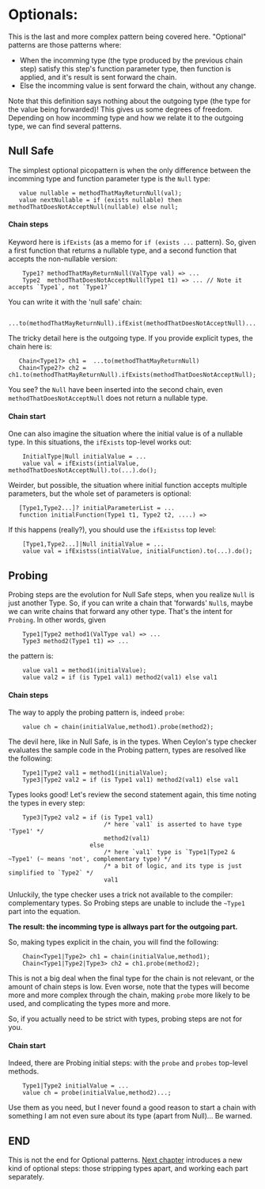 # Optionals:
This is the last and more complex pattern being covered here.
"Optional" patterns are those patterns where:
- When the incomming type (the type produced by the previous chain step) satisfy this step's function parameter type, then
function is applied, and it's result is sent forward the chain.
- Else the incomming value is sent forward the chain, without any change.

Note that this definition says nothing about the outgoing type (the type for the value being forwarded)! 
This gives us some degrees of freedom.
Depending on how incomming type and how we relate it to the outgoing type, we can find several patterns.
 
## Null Safe
The simplest optional picopattern is when the only difference between the incomming type and function parameter type is the `Null` type:
```
   value nullable = methodThatMayReturnNull(val);
   value nextNullable = if (exists nullable) then methodThatDoesNotAcceptNull(nullable) else null;
```

#### Chain steps
Keyword here is `ifExists` (as a memo for `if (exists ...` pattern).
So, given a first function that returns a nullable type, and a second function that accepts the non-nullable version:
```
    Type1? methodThatMayReturnNull(ValType val) => ...
    Type2  methodThatDoesNotAcceptNull(Type1 t1) => ... // Note it accepts `Type1`, not `Type1?`
```
You can write it with the 'null safe' chain:
```
    ...to(methodThatMayReturnNull).ifExist(methodThatDoesNotAcceptNull)...
```
The tricky detail here is the outgoing type. If you provide explicit types, the chain here is:
```
   Chain<Type1?> ch1 =  ...to(methodThatMayReturnNull)
   Chain<Type2?> ch2 =  ch1.to(methodThatMayReturnNull).ifExists(methodThatDoesNotAcceptNull);
```
You see? the `Null` have been inserted into the second chain, even `methodThatDoesNotAcceptNull` does not return a nullable type.

#### Chain start
One can also imagine the situation where the initial value is of a nullable type.
In this situations, the `ifExists` top-level works out:
```
    InitialType|Null initialValue = ...
    value val = ifExists(intialValue, methodThatDoesNotAcceptNull).to(...).do();
```

Weirder, but possible, the situation where initial function accepts multiple parameters, but the whole set of parameters is optional:
```
   [Type1,Type2...]? initialParameterList = ...
   function initialFunction(Type1 t1, Type2 t2, ....) =>
```
If this happens (really?), you should use the `ifExistss` top level:
```
    [Type1,Type2...]|Null initialValue = ...
    value val = ifExistss(intialValue, initialFunction).to(...).do();
```

 
## Probing
Probing steps are the evolution for Null Safe steps, when you realize `Null` is just another Type.
So, if you can write a chain that 'forwards' `Null`s, maybe we can write chains that forward any other type.
That's the intent for `Probing`.
In other words, given
```
    Type1|Type2 method1(ValType val) => ...
    Type3 method2(Type1 t1) => ... 
```
the pattern is:
```
    value val1 = method1(initialValue);
    value val2 = if (is Type1 val1) method2(val1) else val1
```

#### Chain steps
The way to apply the probing pattern is, indeed `probe`:
```
    value ch = chain(initialValue,method1).probe(method2);
```
The devil here, like in Null Safe, is in the types.
When Ceylon's type checker evaluates the sample code in the Probing pattern, types are resolved like the following:
``` 
    Type1|Type2 val1 = method1(initialValue);
    Type3|Type2 val2 = if (is Type1 val1) method2(val1) else val1
```
Types looks good!
Let's review the second statement again, this time noting the types in every step:
 ``` 
     Type3|Type2 val2 = if (is Type1 val1) 
                            /* here `val1` is asserted to have type 'Type1' */ 
                            method2(val1)  
                        else 
                            /* here `val1` type is `Type1|Type2 & ~Type1' (~ means 'not', complementary type) */
                            /* a bit of logic, and its type is just simplified to `Type2` */
                            val1
 ```
Unluckily, the type checker uses a trick not available to the compiler: complementary types.
So Probing steps are unable to include the `~Type1` part into the equation.

**The result: the incomming type is allways part for the outgoing part.**

So, making types explicit in the chain, you will find the following:
```
    Chain<Type1|Type2> ch1 = chain(initialValue,method1);
    Chain<Type1|Type2|Type3> ch2 = ch1.probe(method2);
``` 
This is not a big deal when the final type for the chain is not relevant, or the amount of chain steps is low.
 Even worse, note that the types will become more and more complex through the chain, making `probe` more likely to be used,
 and complicating the types more and more.
 
 So, if you actually need to be strict with types, probing steps are not for you.

#### Chain start
Indeed, there are Probing initial steps: with the `probe` and `probes` top-level methods.
```
    Type1|Type2 initialValue = ...
    value ch = probe(initialValue,method2)...;
```
Use them as you need, but I never found a good reason to start a chain with something 
I am not even sure about its type (apart from Null)... Be warned. 
 
## END
This is not the end for Optional patterns.
[Next chapter](STRIPPING.md) introduces a new kind of optional steps: those stripping types apart, 
and working each part separately.  



